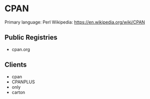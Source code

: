 # CPAN

Primary language: Perl
Wikipedia: https://en.wikipedia.org/wiki/CPAN

## Public Registries

- cpan.org

## Clients

- cpan
- CPANPLUS
- only
- carton

